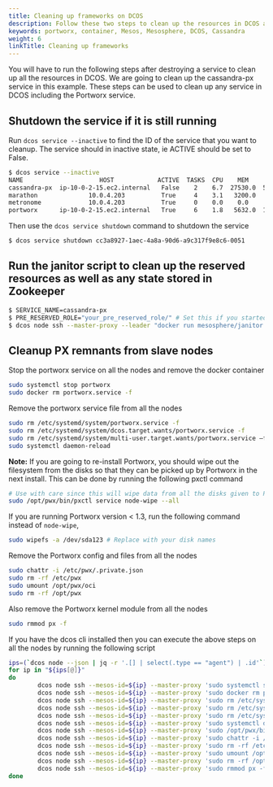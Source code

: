 ```yaml
---
title: Cleaning up frameworks on DCOS
description: Follow these two steps to clean up the resources in DCOS after destroying a service. We're cleaning a cassandra-px service in this example.
keywords: portworx, container, Mesos, Mesosphere, DCOS, Cassandra
weight: 6
linkTitle: Cleaning up frameworks
---
```


You will have to run the following steps after destroying a service to clean up all the resources in DCOS.  We are going to clean up the cassandra-px
service in this example. These steps can be used to clean up any service in DCOS including the Portworx service.

## Shutdown the service if it is still running

Run `dcos service --inactive` to find the ID of the service that you want to cleanup. The service should in inactive state,
ie ACTIVE should be set to False.

```bash
$ dcos service --inactive
NAME                     HOST            ACTIVE  TASKS  CPU    MEM      DISK   ID
cassandra-px  ip-10-0-2-15.ec2.internal   False    2    6.7  27530.0  59890.0  cc3a8927-1aec-4a8a-90d6-a9c317f9e8c6-0051
marathon              10.0.4.203          True     4    3.1   3200.0    0.0    cc3a8927-1aec-4a8a-90d6-a9c317f9e8c6-0001
metronome             10.0.4.203          True     0    0.0    0.0      0.0    cc3a8927-1aec-4a8a-90d6-a9c317f9e8c6-0000
portworx      ip-10-0-2-15.ec2.internal   True     6    1.8   5632.0  16384.0  cc3a8927-1aec-4a8a-90d6-a9c317f9e8c6-0050
```

Then use the `dcos service shutdown` command to shutdown the service

```bash
$ dcos service shutdown cc3a8927-1aec-4a8a-90d6-a9c317f9e8c6-0051
```

## Run the janitor script to clean up the reserved resources as well as any state stored in Zookeeper
```bash
$ SERVICE_NAME=cassandra-px
$ PRE_RESERVED_ROLE="your_pre_reserved_role/" # Set this if you started the service with a pre-reserved-role
$ dcos node ssh --master-proxy --leader "docker run mesosphere/janitor /janitor.py -r ${PRE_RESERVED_ROLE}${SERVICE_NAME}-role -p ${SERVICE_NAME}-principal -z dcos-service-${SERVICE_NAME}"
```

## Cleanup PX remnants from slave nodes

Stop the portworx service on all the nodes and remove the docker container
```bash
sudo systemctl stop portworx
sudo docker rm portworx.service -f
```

Remove the portworx service file from all the nodes
```bash
sudo rm /etc/systemd/system/portworx.service -f
sudo rm /etc/systemd/system/dcos.target.wants/portworx.service -f
sudo rm /etc/systemd/system/multi-user.target.wants/portworx.service –f
sudo systemctl daemon-reload
```

**Note:** If you are going to re-install Portworx, you should wipe out the filesystem from the disks so that they can be picked
up by Portworx in the next install. This can be done by running the following pxctl command
```bash
# Use with care since this will wipe data from all the disks given to Portworx
sudo /opt/pwx/bin/pxctl service node-wipe --all
```
If you are running Portworx version < 1.3, run the following command instead of `node-wipe`,
```bash
sudo wipefs -a /dev/sda123 # Replace with your disk names
```

Remove the Portworx config and files from all the nodes
```bash
sudo chattr -i /etc/pwx/.private.json
sudo rm -rf /etc/pwx
sudo umount /opt/pwx/oci
sudo rm -rf /opt/pwx
```

Also remove the Portworx kernel module from all the nodes
```bash
sudo rmmod px -f
```

If you have the dcos cli installed then you can execute the above steps on all the nodes by running the following script
```bash
ips=(`dcos node --json | jq -r '.[] | select(.type == "agent") | .id'`)
for ip in "${ips[@]}"
do
        dcos node ssh --mesos-id=${ip} --master-proxy 'sudo systemctl stop portworx'
        dcos node ssh --mesos-id=${ip} --master-proxy 'sudo docker rm portworx.service -f'
        dcos node ssh --mesos-id=${ip} --master-proxy 'sudo rm /etc/systemd/system/portworx.service -f'
        dcos node ssh --mesos-id=${ip} --master-proxy 'sudo rm /etc/systemd/system/dcos.target.wants/portworx.service -f'
        dcos node ssh --mesos-id=${ip} --master-proxy 'sudo rm /etc/systemd/system/multi-user.target.wants/portworx.service –f'
        dcos node ssh --mesos-id=${ip} --master-proxy 'sudo systemctl daemon-reload'
        dcos node ssh --mesos-id=${ip} --master-proxy 'sudo /opt/pwx/bin/pxctl service node-wipe --all'
        dcos node ssh --mesos-id=${ip} --master-proxy 'sudo chattr -i /etc/pwx/.private.json'
        dcos node ssh --mesos-id=${ip} --master-proxy 'sudo rm -rf /etc/pwx'
        dcos node ssh --mesos-id=${ip} --master-proxy 'sudo umount /opt/pwx/oci'
        dcos node ssh --mesos-id=${ip} --master-proxy 'sudo rm -rf /opt/pwx'
        dcos node ssh --mesos-id=${ip} --master-proxy 'sudo rmmod px -f'
done
```
